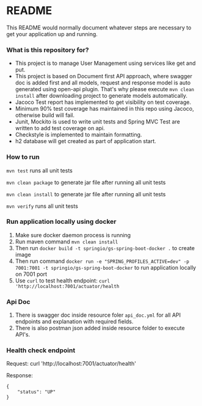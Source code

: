 # README #

This README would normally document whatever steps are necessary to get your application up and running.

### What is this repository for? ###

- This project is to manage User Management using services like get and put.
- This project is based on Document first API approach, where swagger doc is added first and all models, request and response model is auto generated using open-api plugin. That's why please execute `mvn clean install` after downloading project to generate models automatically.
- Jacoco Test report has implemented to get visibility on test coverage.
- Minimum 90% test coverage has maintained in this repo using Jacoco, otherwise build will fail.
- Junit, Mockito is used to write unit tests and Spring MVC Test are written to add test coverage on api.
- Checkstyle is implemented to maintain formatting.
- h2 database will get created as part of application start.

### How to run

`mvn test` runs all unit tests

`mvn clean package` to generate jar file after running all unit tests

`mvn clean install` to generate jar file after running all unit tests

`mvn verify` runs all unit tests

### Run application locally using docker
1. Make sure docker daemon process is running
2. Run maven command `mvn clean install`
3. Then run `docker build -t springio/gs-spring-boot-docker .` to create image
4. Then run command `docker run -e "SPRING_PROFILES_ACTIVE=dev" -p 7001:7001 -t springio/gs-spring-boot-docker` to run application locally on 7001 port
5. Use `curl` to test health endpoint: `curl 'http://localhost:7001/actuator/health`

### Api Doc
1. There is swagger doc inside resource foler `api_doc.yml` for all API endpoints and explanation with required fields.
2. There is also postman json added inside resource folder to execute API's.

### Health check endpoint
Request: 
curl 'http://localhost:7001/actuator/health'

Response:
```
{
    "status": "UP"
}
```
